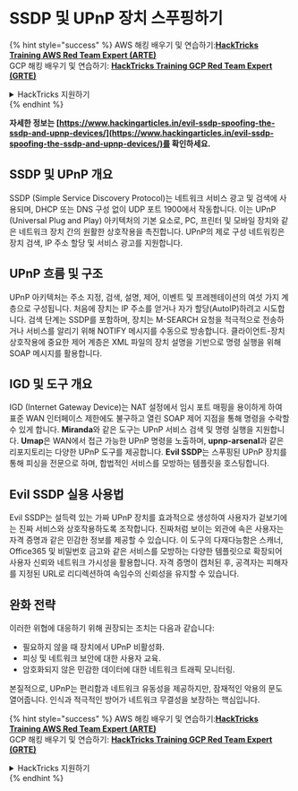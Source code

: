 # SSDP 및 UPnP 장치 스푸핑하기

{% hint style="success" %}
AWS 해킹 배우기 및 연습하기:<img src="/.gitbook/assets/arte.png" alt="" data-size="line">[**HackTricks Training AWS Red Team Expert (ARTE)**](https://training.hacktricks.xyz/courses/arte)<img src="/.gitbook/assets/arte.png" alt="" data-size="line">\
GCP 해킹 배우기 및 연습하기: <img src="/.gitbook/assets/grte.png" alt="" data-size="line">[**HackTricks Training GCP Red Team Expert (GRTE)**<img src="/.gitbook/assets/grte.png" alt="" data-size="line">](https://training.hacktricks.xyz/courses/grte)

<details>

<summary>HackTricks 지원하기</summary>

* [**구독 계획**](https://github.com/sponsors/carlospolop) 확인하기!
* **💬 [**Discord 그룹**](https://discord.gg/hRep4RUj7f) 또는 [**텔레그램 그룹**](https://t.me/peass)에 참여하거나 **Twitter** 🐦 [**@hacktricks\_live**](https://twitter.com/hacktricks\_live)**를 팔로우하세요.**
* **[**HackTricks**](https://github.com/carlospolop/hacktricks) 및 [**HackTricks Cloud**](https://github.com/carlospolop/hacktricks-cloud) GitHub 리포지토리에 PR을 제출하여 해킹 팁을 공유하세요.**

</details>
{% endhint %}

**자세한 정보는 [https://www.hackingarticles.in/evil-ssdp-spoofing-the-ssdp-and-upnp-devices/](https://www.hackingarticles.in/evil-ssdp-spoofing-the-ssdp-and-upnp-devices/)를 확인하세요.**

## **SSDP 및 UPnP 개요**

SSDP (Simple Service Discovery Protocol)는 네트워크 서비스 광고 및 검색에 사용되며, DHCP 또는 DNS 구성 없이 UDP 포트 1900에서 작동합니다. 이는 UPnP (Universal Plug and Play) 아키텍처의 기본 요소로, PC, 프린터 및 모바일 장치와 같은 네트워크 장치 간의 원활한 상호작용을 촉진합니다. UPnP의 제로 구성 네트워킹은 장치 검색, IP 주소 할당 및 서비스 광고를 지원합니다.

## **UPnP 흐름 및 구조**

UPnP 아키텍처는 주소 지정, 검색, 설명, 제어, 이벤트 및 프레젠테이션의 여섯 가지 계층으로 구성됩니다. 처음에 장치는 IP 주소를 얻거나 자가 할당(AutoIP)하려고 시도합니다. 검색 단계는 SSDP를 포함하며, 장치는 M-SEARCH 요청을 적극적으로 전송하거나 서비스를 알리기 위해 NOTIFY 메시지를 수동으로 방송합니다. 클라이언트-장치 상호작용에 중요한 제어 계층은 XML 파일의 장치 설명을 기반으로 명령 실행을 위해 SOAP 메시지를 활용합니다.

## **IGD 및 도구 개요**

IGD (Internet Gateway Device)는 NAT 설정에서 임시 포트 매핑을 용이하게 하여 표준 WAN 인터페이스 제한에도 불구하고 열린 SOAP 제어 지점을 통해 명령을 수락할 수 있게 합니다. **Miranda**와 같은 도구는 UPnP 서비스 검색 및 명령 실행을 지원합니다. **Umap**은 WAN에서 접근 가능한 UPnP 명령을 노출하며, **upnp-arsenal**과 같은 리포지토리는 다양한 UPnP 도구를 제공합니다. **Evil SSDP**는 스푸핑된 UPnP 장치를 통해 피싱을 전문으로 하며, 합법적인 서비스를 모방하는 템플릿을 호스팅합니다.

## **Evil SSDP 실용 사용법**

Evil SSDP는 설득력 있는 가짜 UPnP 장치를 효과적으로 생성하여 사용자가 겉보기에는 진짜 서비스와 상호작용하도록 조작합니다. 진짜처럼 보이는 외관에 속은 사용자는 자격 증명과 같은 민감한 정보를 제공할 수 있습니다. 이 도구의 다재다능함은 스캐너, Office365 및 비밀번호 금고와 같은 서비스를 모방하는 다양한 템플릿으로 확장되어 사용자 신뢰와 네트워크 가시성을 활용합니다. 자격 증명이 캡처된 후, 공격자는 피해자를 지정된 URL로 리디렉션하여 속임수의 신뢰성을 유지할 수 있습니다.

## **완화 전략**

이러한 위협에 대응하기 위해 권장되는 조치는 다음과 같습니다:

- 필요하지 않을 때 장치에서 UPnP 비활성화.
- 피싱 및 네트워크 보안에 대한 사용자 교육.
- 암호화되지 않은 민감한 데이터에 대한 네트워크 트래픽 모니터링.

본질적으로, UPnP는 편리함과 네트워크 유동성을 제공하지만, 잠재적인 악용의 문도 열어줍니다. 인식과 적극적인 방어가 네트워크 무결성을 보장하는 핵심입니다.

{% hint style="success" %}
AWS 해킹 배우기 및 연습하기:<img src="/.gitbook/assets/arte.png" alt="" data-size="line">[**HackTricks Training AWS Red Team Expert (ARTE)**](https://training.hacktricks.xyz/courses/arte)<img src="/.gitbook/assets/arte.png" alt="" data-size="line">\
GCP 해킹 배우기 및 연습하기: <img src="/.gitbook/assets/grte.png" alt="" data-size="line">[**HackTricks Training GCP Red Team Expert (GRTE)**<img src="/.gitbook/assets/grte.png" alt="" data-size="line">](https://training.hacktricks.xyz/courses/grte)

<details>

<summary>HackTricks 지원하기</summary>

* [**구독 계획**](https://github.com/sponsors/carlospolop) 확인하기!
* **💬 [**Discord 그룹**](https://discord.gg/hRep4RUj7f) 또는 [**텔레그램 그룹**](https://t.me/peass)에 참여하거나 **Twitter** 🐦 [**@hacktricks\_live**](https://twitter.com/hacktricks\_live)**를 팔로우하세요.**
* **[**HackTricks**](https://github.com/carlospolop/hacktricks) 및 [**HackTricks Cloud**](https://github.com/carlospolop/hacktricks-cloud) GitHub 리포지토리에 PR을 제출하여 해킹 팁을 공유하세요.**

</details>
{% endhint %}
